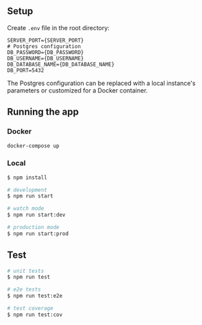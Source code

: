 ## Setup

Create `.env` file in the root directory:

```
SERVER_PORT={SERVER_PORT}
# Postgres configuration
DB_PASSWORD={DB_PASSWORD}
DB_USERNAME={DB_USERNAME}
DB_DATABASE_NAME={DB_DATABASE_NAME}
DB_PORT=5432
```

The Postgres configuration can be replaced with a local instance's parameters or customized for a Docker container.

## Running the app

### Docker

```bash
docker-compose up
```

### Local

```bash
$ npm install
```

```bash
# development
$ npm run start

# watch mode
$ npm run start:dev

# production mode
$ npm run start:prod
```

## Test

```bash
# unit tests
$ npm run test

# e2e tests
$ npm run test:e2e

# test coverage
$ npm run test:cov
```
